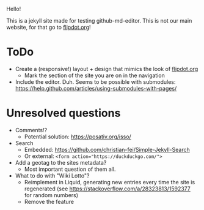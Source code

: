 ---
---
Hello!

This is a jekyll site made for testing github-md-editor. This is not our main
website, for that go to [flipdot.org][]!

# ToDo

* Create a (responsive!) layout + design that mimics the look of [flipdot.org][]
  * Mark the section of the site you are on in the navigation
* Include the editor. Duh. Seems to be possible with submodules:
  <https://help.github.com/articles/using-submodules-with-pages/>

# Unresolved questions

* Comments!?
  * Potential solution: <https://posativ.org/isso/>
* Search
  * Embedded: <https://github.com/christian-fei/Simple-Jekyll-Search>
  * Or external: `<form action="https://duckduckgo.com/">`
* Add a geotag to the sites metadata?
  * Most important question of them all.
* What to do with "Wiki Lotto"?
  * Reimplement in Liquid, generating new entries every time the site is
    regenerated (see <https://stackoverflow.com/a/28323813/1592377> for random
    numbers)
  * Remove the feature

[flipdot.org]: https://flipdot.org/
